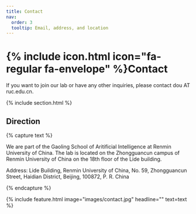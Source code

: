 ```yaml
---
title: Contact
nav:
  order: 3
  tooltip: Email, address, and location
---
```


# {% include icon.html icon="fa-regular fa-envelope" %}Contact

If you want to join our lab or have any other inquiries, please contact dou AT ruc.edu.cn.

{% include section.html %}


## Direction

{% capture text %} 

We are part of the Gaoling School of Aritificial Intelligence at Renmin University of China. The lab is located on the Zhongguancun campus of Renmin University of China on the 18th floor of the Lide building.

Address: Lide Building, Renmin University of China, No. 59, Zhongguancun Street, Haidian District, Beijing, 100872, P. R. China

{% endcapture %}

{% include feature.html image="images/contact.jpg" headline="" text=text %}
